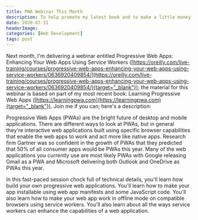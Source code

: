 ```yaml
---
title: PWA Webinar This Month
description: To help promote my latest book and to make a little money, I agreed to deliver an O'Reilly webinar on Progressive Web Apps. This post provides details about the event.
date: 2020-07-31
headerImage: 
categories: [Web Development]
tags: post
---
```


Next month, I'm delivering a webinar entitled Progressive Web Apps: Enhancing Your Web Apps Using Service Workers ([https://oreilly.com/live-training/courses/progressive-web-apps-enhancing-your-web-apps-using-service-workers/0636920409854/](https://oreilly.com/live-training/courses/progressive-web-apps-enhancing-your-web-apps-using-service-workers/0636920409854/){target="_blank"}); the material for this webinar is based on part of my most recent book: Learning Progressive Web Apps ([https://learningpwa.com](https://learningpwa.com){target="_blank"}). Join me if you can; here's a description:

Progressive Web Apps (PWAs) are the bright future of desktop and mobile applications. There are different ways to look at PWAs, but in general they're interactive web applications built using specific browser capabilities that enable the web apps to work and act more like native apps. Research firm Gartner was so confident in the growth of PWAs that they predicted that 50% of all consumer apps would be PWAs this year. Many of the web applications you currently use are most likely PWAs with Google releasing Gmail as a PWA and Microsoft delivering both Outlook and OneDrive as PWAs this year.

In this fast-paced session chock full of technical details, you'll learn how build your own progressive web applications. You'll learn how to make your app installable using web app manifests and some JavaScript code. You'll also learn how to make your web app work in offline mode on compatible browsers using service workers. You'll also learn about all the ways service workers can enhance the capabilities of a web application.